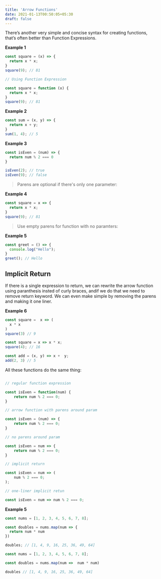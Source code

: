 ```yaml
---
title: 'Arrow Functions'
date: 2021-01-13T00:50:05+05:30
draft: false
---
```


There’s another very simple and concise syntax for creating functions, that’s often better than Function Expressions.

**Example 1**

```javascript
const square = (x) => {
  return x * x;
}
square(9); // 81

// Using Function Expression

const square = function (x) {
  return x * x;
}
square(9); // 81

```

**Example 2**

```javascript
const sum = (x, y) => {
  return x + y;
}
sum(1, 4); // 5
```

**Example 3**

```javascript
const isEven = (num) => {
  return num % 2 === 0
}

isEven(2); // true
isEven(9); // false
```

> Parens are optional if there's only one parameter:

**Example 4**

```javascript
const square = x => {
  return x * x;
}
square(9); // 81
```

> Use empty parens for function with no paramters: 

**Example 5**

```javascript
const greet = () => {
  console.log("Hello");
}
greet(); // Hello
```

## Implicit Return 

If there is a single expression to return, we can rewrite the arrow function using paranthesis insted of curly braces, andif we do that we need to remove return keyword. We can even make simple by removing the parens and making it one liner.

**Example 6**

```javascript
const square =  x => ( 
  x * x
)
square(3) // 9

const square = x => x * x;
square(4); // 16

const add = (x, y) => x +  y;
add(2, 3) // 5
```

All these functions do the same thing:

```javascript

// regular function expression

const isEven = function(num) {
	return num % 2 === 0;
}

// arrow function with parens around param

const isEven = (num) => {
	return num % 2 === 0;
}

// no parens around param

const isEven = num => {
	return num % 2 === 0;
}

// implicit return

const isEven = num => (
	num % 2 === 0;
);

// one-liner implicit retun

const isEven = num => num % 2 === 0;

```

**Example 5**

```javascript
const nums = [1, 2, 3, 4, 5, 6, 7, 8];

const doubles = nums.map(num => {
  return num * num
})

doubles; // [1, 4, 9, 16, 25, 36, 49, 64]

const nums = [1, 2, 3, 4, 5, 6, 7, 8];

const doubles = nums.map(num =>  num * num)

doubles // [1, 4, 9, 16, 25, 36, 49, 64]
```